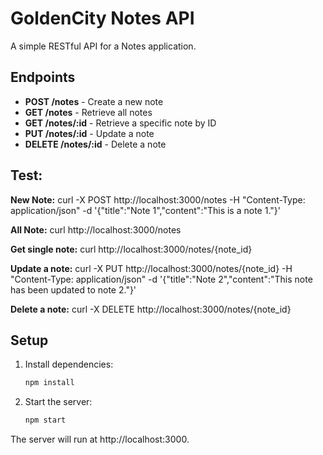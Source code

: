 # GoldenCity Notes API

A simple RESTful API for a Notes application.

## Endpoints

- **POST /notes** - Create a new note
- **GET /notes** - Retrieve all notes
- **GET /notes/:id** - Retrieve a specific note by ID
- **PUT /notes/:id** - Update a note
- **DELETE /notes/:id** - Delete a note

## Test:
**New Note:**
curl -X POST http://localhost:3000/notes -H "Content-Type: application/json" -d '{"title":"Note 1","content":"This is a note 1."}'

**All Note:**
curl http://localhost:3000/notes

**Get single note:**
curl http://localhost:3000/notes/{note_id}

**Update a note:**
curl -X PUT http://localhost:3000/notes/{note_id} -H "Content-Type: application/json" -d '{"title":"Note 2","content":"This note has been updated to note 2."}'

**Delete a note:**
curl -X DELETE http://localhost:3000/notes/{note_id}

## Setup

1. Install dependencies:
   ```bash
   npm install
   ```

2. Start the server:
   ```bash
   npm start
   ```

The server will run at http://localhost:3000. 